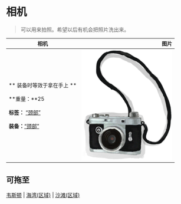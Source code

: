 # 相机  
> 可以用来拍照。希望以后有机会把照片洗出来。  
  
  相机  |   图片   
 ----  |  ----:   
 ** 装备时等效于拿在手上 **<br><br>**重量：**25<br><br>**标签：**	[“颈部”](tag_Neck.md)<br><br>**装备：**[“颈部”](eTag_Neck.md)  |  <img decoding="async" src="Sprite/Camera.png" href="a.md" style="max-width:300px;max-height:300px;">   
  
## 可拖至  
[韦斯顿](Weston.md) | [海湾(区域)](Bay.md) | [沙滩(区域)](Beach.md)  


<script>document.title="相机 - 卡牌生存百科 Card Survival Wiki";</script>